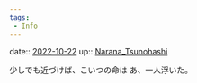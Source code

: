 ```yaml
---
tags:
 - Info
---
```


date:: [2022-10-22](Daily_Note/2022-10-22.md)
up:: [Narana_Tsunohashi](../Bar/Novel/Nacaria/Narana_Tsunohashi.md)

少しでも近づけば、こいつの命は
あ、一人浮いた。